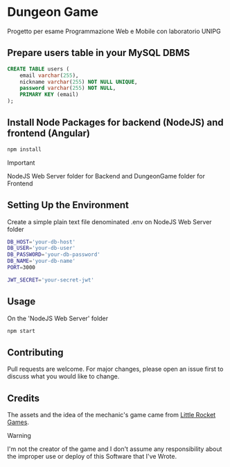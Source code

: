 # Dungeon Game
Progetto per esame Programmazione Web e Mobile con laboratorio UNIPG
## Prepare users table in your MySQL DBMS
~~~~sql
CREATE TABLE users (
	email varchar(255),
	nickname varchar(255) NOT NULL UNIQUE,
	password varchar(255) NOT NULL,
	PRIMARY KEY (email)
);
~~~~
## Install Node Packages for backend (NodeJS) and frontend (Angular)
```bash
npm install
```
> [!IMPORTANT]
> NodeJS Web Server folder for Backend and DungeonGame folder for Frontend
## Setting Up the Environment
Create a simple plain text file denominated .env on NodeJS Web Server folder
```bash
DB_HOST='your-db-host'
DB_USER='your-db-user'
DB_PASSWORD='your-db-password'
DB_NAME='your-db-name'
PORT=3000

JWT_SECRET='your-secret-jwt'
```
## Usage
On the 'NodeJS Web Server' folder
```bash
npm start
```
## Contributing
Pull requests are welcome. For major changes, please open an issue first
to discuss what you would like to change.

## Credits
The assets and the idea of the mechanic's game came from [Little Rocket Games](https://www.littlerocketgames.com/product/one-card-dungeon/).
> [!WARNING]
> I'm not the creator of the game and I don't assume any responsibility about the improper use or deploy of this Software that I've Wrote.